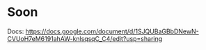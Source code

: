 
# Soon


Docs: https://docs.google.com/document/d/1SJQUBaGBbDNewN-CVUoH7eM6191ahAW-knlsqsqC_C4/edit?usp=sharing
